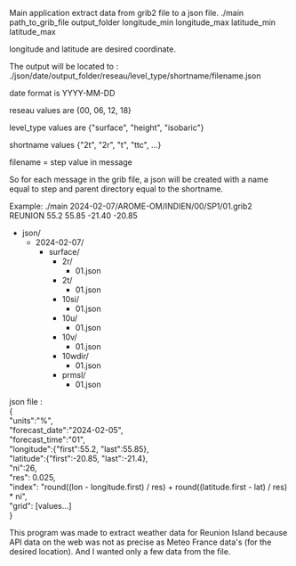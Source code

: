 Main application extract data from grib2 file to a json file.
./main path_to_grib_file output_folder longitude_min longitude_max latitude_min latitude_max

longitude and latitude are desired coordinate.

The output will be located to :
./json/date/output_folder/reseau/level_type/shortname/filename.json

date format is YYYY-MM-DD

reseau values are {00, 06, 12, 18}

level_type values are {"surface", "height", "isobaric"}

shortname values {"2t", "2r", "t", "ttc", ...}

filename = step value in message


So for each message in the grib file, a json will be created with a name equal to step and parent directory equal to the shortname.

Example:
./main 2024-02-07/AROME-OM/INDIEN/00/SP1/01.grib2 REUNION 55.2 55.85 -21.40 -20.85

- json/  
  - 2024-02-07/  
    - surface/  
      - 2r/  
        - 01.json  
      - 2t/  
        - 01.json  
      - 10si/  
        - 01.json  
      - 10u/  
        - 01.json  
      - 10v/  
        - 01.json  
      - 10wdir/  
        - 01.json  
      - prmsl/  
        - 01.json  


json file :  
{  
	"units":"%",  
	"forecast_date":"2024-02-05",  
	"forecast_time":"01",  
	"longitude":{"first":55.2, "last":55.85},  
	"latitude":{"first":-20.85, "last":-21.4},  
	"ni":26,  
	"res": 0.025,  
	"index": "round((lon - longitude.first) / res) + round((latitude.first - lat)  / res) * ni",  
	"grid": [values...]  
}  


This program was made to extract weather data for Reunion Island because API data on the web was not as precise as Meteo France data's (for the desired location).
And I wanted only a few data from the file.

